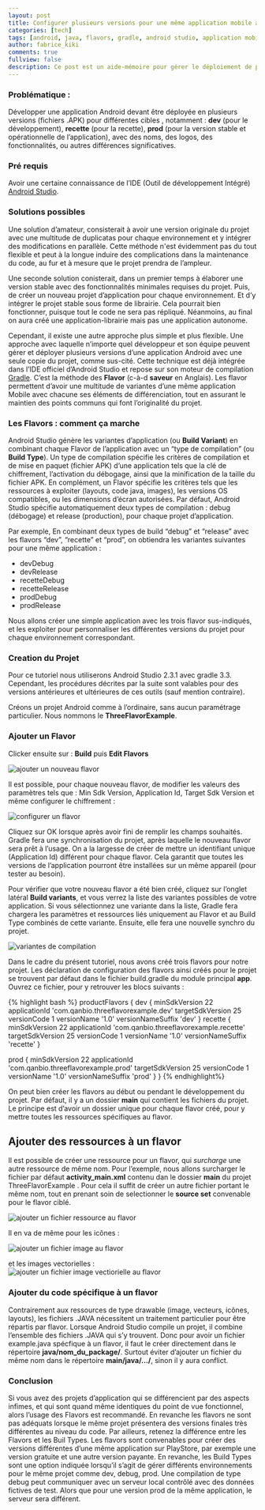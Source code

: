 ```yaml
---
layout: post
title: Configurer plusieurs versions pour une même application mobile android
categories: [tech]
tags: [android, java, flavors, gradle, android studio, application mobile, google, versionning, build type, apk, app variants, développement]
author: fabrice_kiki
comments: true
fullview: false
description: Ce post est un aide-mémoire pour gérer le déploiement de plusieurs versions d'une même application Android avec Android Studio.
---
```

### Problématique :
Développer une application Android devant être déployée en plusieurs versions (fichiers .APK) pour différentes cibles , notamment : **dev** (pour le développement), **recette** (pour la recette), **prod** (pour la version stable et opérationnelle de l’application), avec des noms, des logos, des fonctionnalités, ou autres différences significatives.

### Pré requis
Avoir une certaine connaissance de l’IDE (Outil de développement Intégré) [Android Studio](https://developer.android.com/studio/index.html).

### Solutions possibles
Une solution d’amateur, consisterait à avoir une version originale du projet avec une multitude de duplicatas pour chaque environnement et y intégrer des modifications en parallèle. Cette méthode n'est évidemment pas du tout flexible et peut à la longue induire des complications dans la maintenance du code, au fur et à mesure que le projet prendra de l’ampleur.

Une seconde solution conisterait, dans un premier temps à élaborer une version stable avec des fonctionnalités minimales requises du projet. Puis, de créer un nouveau projet d’application pour chaque environnement. Et d’y intégrer le projet stable sous forme de librairie. Cela pourrait bien fonctionner, puisque tout le code ne sera pas répliqué. Néanmoins, au final on aura créé une application-librairie mais pas une application autonome.

Cependant, il existe une autre approche plus simple et plus flexible. Une approche avec laquelle n’importe quel développeur et son équipe peuvent gérer et déployer plusieurs versions d’une application Android avec une seule copie du projet, comme sus-cité. Cette technique est déjà intégrée dans l’IDE officiel d’Android Studio et repose sur son moteur de compilation [Gradle](https://gradle.org/). C’est la méthode des **Flavor** (c-à-d __saveur__ en Anglais). Les flavor permettent d’avoir une multitude de variantes d’une même application Mobile avec chacune ses éléments de différenciation, tout en assurant le maintien des points communs qui font l’originalité du projet. 

### Les Flavors : comment ça marche

Android Studio génère les variantes d’application (ou **Build Variant**) en combinant  chaque Flavor de l’application avec un “type de compilation” (ou **Build Type**).
Un type de compilation spécifie les critères de compilation et de mise en paquet (fichier APK) d’une application tels que la clé de chiffrement, l’activation du débogage, ainsi que la minification de la taille du fichier APK.  En complément, un Flavor spécifie les critères tels que les ressources à exploiter (layouts, code java, images), les versions OS compatibles, ou  les dimensions d’écran autorisées. Par défaut, Android Studio spécifie automatiquement deux types de compilation : debug (débogage) et release (production), pour chaque projet d’application.

Par exemple, En combinant deux types de build “debug”  et “release” avec les flavors “dev”, “recette” et “prod”, on obtiendra les variantes suivantes pour une même application :

* devDebug
* devRelease
* recetteDebug
* recetteRelease
* prodDebug
* prodRelease

Nous allons créer une simple application avec les trois flavor sus-indiqués, et les exploiter pour personnaliser les différentes versions du projet pour chaque environnement correspondant.
 
### Creation du Projet
Pour ce tutoriel nous utiliserons Android Studio 2.3.1 avec gradle 3.3. Cependant, les procédures décrites par la suite sont valables pour des versions antérieures et ultérieures de ces outils (sauf mention contraire).

Créons un projet Android comme à l’ordinaire, sans aucun paramétrage particulier. Nous nommons le __ThreeFlavorExample__.


### Ajouter un Flavor
Clicker ensuite sur : **Build** puis **Edit Flavors**

![ajouter un nouveau flavor](../../../../assets/media/2017-05-18-configurer-plusieurs-versions-pour-une-meme-application-mobile-android/add_new_flavor.png "ajouter un noouveau flavor")


Il est possible, pour chaque nouveau flavor, de modifier les valeurs des paramètres tels que : Min Sdk Version, Application Id, Target Sdk Version et même configurer le chiffrement :

![configurer un flavor](../../../../assets/media/2017-05-18-configurer-plusieurs-versions-pour-une-meme-application-mobile-android/add_new_flavor_details.png "configurer un flavor")

Cliquez sur OK lorsque après avoir fini de remplir les champs souhaités. Gradle fera une synchronisation du projet, après laquelle le nouveau flavor sera prêt à l’usage. On a la largesse de créer de mettre un identifiant unique (Application Id) différent pour chaque flavor. Cela garantit que toutes les versions de l’application pourront être installées sur un même appareil (pour tester au besoin).


Pour vérifier que votre nouveau flavor a été bien créé, cliquez sur l’onglet latéral **Build variants**, et vous verrez la liste des variantes possibles de votre application. Si vous sélectionnez une variante dans la liste, Gradle fera chargera les paramètres et ressources liés uniquement au Flavor et au Build Type combinés de cette variante. Ensuite, elle fera une nouvelle synchro du projet.

![variantes de compilation](../../../../assets/media/2017-05-18-configurer-plusieurs-versions-pour-une-meme-application-mobile-android/display_flavors_window.png "variantes de compilation")


Dans le cadre du présent tutoriel, nous avons créé trois flavors pour notre projet. Les déclaration de  configuration des flavors ainsi créés pour le projet se trouvent par défaut dans le fichier build.gradle du module principal __app__. Ouvrez ce fichier, pour y retrouver les blocs suivants :

{% highlight bash %}
productFlavors {
   dev {
       minSdkVersion 22
       applicationId 'com.qanbio.threeflavorexample.dev'
       targetSdkVersion 25
       versionCode 1
       versionName '1.0'
       versionNameSuffix 'dev'
   }
       recette {
       minSdkVersion 22
       applicationId 'com.qanbio.threeflavorexample.recette'
       targetSdkVersion 25
       versionCode 1
       versionName '1.0'
       versionNameSuffix 'recette'
   }

   prod {
       minSdkVersion 22
       applicationId 'com.qanbio.threeflavorexample.prod'
       targetSdkVersion 25
       versionCode 1
       versionName '1.0'
       versionNameSuffix 'prod'
   }
}
{% endhighlight%}


On peut bien créer les flavors au début ou pendant le développement du projet. 
Par défaut, il y a un dossier **main** qui contient les fichiers du projet. Le principe est d’avoir un dossier unique pour chaque flavor créé, pour  y mettre toutes les ressources spécifiques au flavor.


## Ajouter des ressources à un flavor
Il est possible de créer une ressource pour un flavor, qui *surcharge* une autre ressource de même nom. Pour l’exemple, nous allons surcharger le fichier par défaut __activity_main.xml__  contenu dan le dossier  __main__ du projet ThreeFlavorExample . Pour cela il suffit de créer un autre fichier portant le même nom, tout en prenant soin de selectionner le **source set** convenable pour le flavor ciblé.

![ajouter un fichier ressource au flavor](../../../../assets/media/2017-05-18-configurer-plusieurs-versions-pour-une-meme-application-mobile-android/add_flavor_resource.png "ajouter un fichier ressource au flavor")

Il en va de même pour les icônes :

![ajouter un fichier image  au flavor](../../../../assets/media/2017-05-18-configurer-plusieurs-versions-pour-une-meme-application-mobile-android/add_flavor_resource_image.png "ajouter un fichier image au flavor")

et les images vectorielles :     
![ajouter un fichier image vectiorielle  au flavor](../../../../assets/media/2017-05-18-configurer-plusieurs-versions-pour-une-meme-application-mobile-android/separate_flavor_resources_drawable.png "ajouter un fichier image vectorielle au flavor")


### Ajouter du code spécifique à un flavor
Contrairement aux ressources de type drawable (image, vecteurs, icônes, layouts), les fichiers .JAVA nécessitent un traitement particulier pour être répartis par flavor. Lorsque Android Studio compile un projet, il combine l’ensemble des fichiers .JAVA qui s’y trouvent. Donc pour avoir un fichier example.java spécfique à un flavor, il faut le créer directement dans le répertoire **java/nom_du_package/**. Surtout éviter d’ajouter un fichier du même nom dans le répertoire **main/java/.../**, sinon il y aura conflict.


### Conclusion 
Si vous avez des projets d’application qui se différencient par des aspects infimes, et qui sont quand même identiques du point de vue fonctionnel, alors l’usage des Flavors est recommandé. En revanche les flavors ne sont pas adéquats lorsque le même projet présentera des versions finales très différentes au niveau du code.
Par ailleurs, retenez la différence entre les Flavors et les Buil Types. Les flavors sont convenables pour créer des versions différentes d’une même application sur PlayStore, par exemple une version gratuite et une autre version payante. En revanche, les Build Types sont une option indiquée lorsqu’il s’agit de gérer différents environnements pour le même projet comme dev, debug, prod. Une compilation de type debug peut communiquer avec un serveur local contrôlé avec des données fictives de test. Alors que pour une version prod de la même application, le serveur sera différent.

